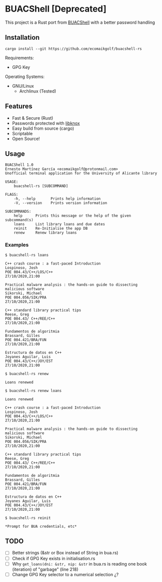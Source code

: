 # BUACShell [Deprecated]
This project is a Rust port from [BUACShell](https://github.com/ecomaikgolf/BUACShell) with a better password handling

## Installation
```
cargo install --git https://github.com/ecomaikgolf/buacshell-rs
```

Requirements:
 * GPG Key

Operating Systems:
 * GNU/Linux
   * Archlinux (Tested)

## Features
* Fast & Secure (Rust)
* Passwords protected with [libknox](https://github.com/apognu/knox/tree/master/libknox)
* Easy build from source (cargo)
* Scriptable
* Open Source!

## Usage
```
BUACShell 1.0
Ernesto Martínez García <ecomaikgolf@protonmail.com>
Unofficial terminal application for the University of Alicante library

USAGE:
    buacshell-rs [SUBCOMMAND]

FLAGS:
    -h, --help       Prints help information
    -V, --version    Prints version information

SUBCOMMANDS:
    help      Prints this message or the help of the given subcommand(s)
    loans     List library loans and due dates
    reinit    Re-Initialise the app DB
    renew     Renew library loans
 ```

### Examples

```
$ buacshell-rs loans

C++ crash course : a fast-paced Introduction
Lospinoso, Josh
POE 004.43/C++/LOS/C++
27/10/2020,21:00

Practical malware analysis : the hands-on guide to dissecting malicious software
Sikorski, Michael
POE 004.056/SIK/PRA
27/10/2020,21:00

C++ standard library practical tips
Reese, Greg
POE 004.43/ C++/REE/C++
27/10/2020,21:00

Fundamentos de algoritmia
Brassard, Gilles
POE 004.421/BRA/FUN
27/10/2020,21:00

Estructura de datos en C++
Joyanes Aguilar, Luis
POE 004.43/C++/JOY/EST
27/10/2020,21:00
```

```
$ buacshell-rs renew

Loans renewed
```

```
$ buacshell-rs renew loans

Loans renewed

C++ crash course : a fast-paced Introduction
Lospinoso, Josh
POE 004.43/C++/LOS/C++
27/10/2020,21:00

Practical malware analysis : the hands-on guide to dissecting malicious software
Sikorski, Michael
POE 004.056/SIK/PRA
27/10/2020,21:00

C++ standard library practical tips
Reese, Greg
POE 004.43/ C++/REE/C++
27/10/2020,21:00

Fundamentos de algoritmia
Brassard, Gilles
POE 004.421/BRA/FUN
27/10/2020,21:00

Estructura de datos en C++
Joyanes Aguilar, Luis
POE 004.43/C++/JOY/EST
27/10/2020,21:00
```

```
$ buacshell-rs reinit

*Prompt for BUA credentials, etc*
```

## TODO
- [ ] Better strings (&str or Box<str> instead of String in bua.rs)
- [ ] Check if GPG Key exists in initialisation.rs
- [ ] Why `get_loans(dni: &str, nip: &str` in bua.rs is reading one book (iteration) of "garbage" (line 218)
- [ ] Change GPG Key selector to a numerical selection ¿?
